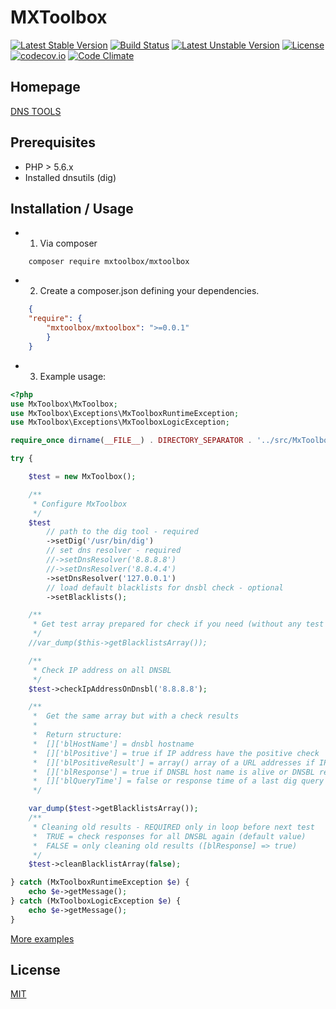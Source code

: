 # MXToolbox

[![Latest Stable Version](https://poser.pugx.org/mxtoolbox/mxtoolbox/v/stable)](https://github.com/heximcz/mxtoolbox/releases)
[![Build Status](https://travis-ci.org/heximcz/mxtoolbox.svg?branch=master)](https://travis-ci.org/heximcz/mxtoolbox)
[![Latest Unstable Version](https://poser.pugx.org/mxtoolbox/mxtoolbox/v/unstable)](https://github.com/heximcz/mxtoolbox)
[![License](https://poser.pugx.org/mxtoolbox/mxtoolbox/license)](https://github.com/heximcz/mxtoolbox/blob/master/LICENSE.md)
[![codecov.io](https://codecov.io/github/heximcz/mxtoolbox/coverage.svg?branch=master)](https://codecov.io/github/heximcz/mxtoolbox?branch=master)
[![Code Climate](https://codeclimate.com/github/heximcz/mxtoolbox/badges/gpa.svg)](https://codeclimate.com/github/heximcz/mxtoolbox)

## Homepage
[DNS TOOLS](https://dns-tools.best-hosting.cz/)

## Prerequisites

- PHP > 5.6.x
- Installed dnsutils (dig)

## Installation / Usage

- 1. Via composer
    
```
    composer require mxtoolbox/mxtoolbox    
```

- 2. Create a composer.json defining your dependencies.

```json
    {
    "require": {
        "mxtoolbox/mxtoolbox": ">=0.0.1"
        }
    }
```

- 3. Example usage:

``` php
<?php
use MxToolbox\MxToolbox;
use MxToolbox\Exceptions\MxToolboxRuntimeException;
use MxToolbox\Exceptions\MxToolboxLogicException;

require_once dirname(__FILE__) . DIRECTORY_SEPARATOR . '../src/MxToolbox/autoload.php';

try {

    $test = new MxToolbox();

    /**
     * Configure MxToolbox
     */
    $test
        // path to the dig tool - required
        ->setDig('/usr/bin/dig')
        // set dns resolver - required
        //->setDnsResolver('8.8.8.8')
        //->setDnsResolver('8.8.4.4')
        ->setDnsResolver('127.0.0.1')
        // load default blacklists for dnsbl check - optional
        ->setBlacklists();

    /**
     * Get test array prepared for check if you need (without any test results)
     */
    //var_dump($this->getBlacklistsArray());

    /**
     * Check IP address on all DNSBL
     */
    $test->checkIpAddressOnDnsbl('8.8.8.8');

    /**
     *  Get the same array but with a check results
     *
     *  Return structure:
     *  []['blHostName'] = dnsbl hostname
     *  []['blPositive'] = true if IP address have the positive check
     *  []['blPositiveResult'] = array() array of a URL addresses if IP address have the positive check
     *  []['blResponse'] = true if DNSBL host name is alive or DNSBL responded during the test
     *  []['blQueryTime'] = false or response time of a last dig query
     */

    var_dump($test->getBlacklistsArray());
    /**
     * Cleaning old results - REQUIRED only in loop before next test
     *  TRUE = check responses for all DNSBL again (default value)
     *  FALSE = only cleaning old results ([blResponse] => true)
     */
    $test->cleanBlacklistArray(false);

} catch (MxToolboxRuntimeException $e) {
    echo $e->getMessage();
} catch (MxToolboxLogicException $e) {
    echo $e->getMessage();
}
```

[More examples](https://github.com/heximcz/mxtoolbox/tree/master/examples)

## License

[MIT](https://github.com/heximcz/mxtoolbox/blob/master/LICENSE.md)
